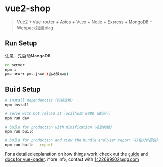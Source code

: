 # vue2-shop

>Vue2 + Vue-router + Axios + Vuex + Node + Express + MongoDB + Webpack搭建blog

## Run Setup

注意：先启动MongoDB

``` bash
cd server
npm i
pm2 start pm2.json (启动服务端)
```

## Build Setup

``` bash
# install dependencies（安装依赖）
npm install

# serve with hot reload at localhost:8080（试运行）
npm run dev

# build for production with minification（项目构建）
npm run build

# build for production and view the bundle analyzer report（打包分析报告）
npm run build --report
```

For a detailed explanation on how things work, check out the [guide](http://vuejs-templates.github.io/webpack/) and [docs for vue-loader](http://vuejs.github.io/vue-loader).
more info, contact with 1422699902@qq.com